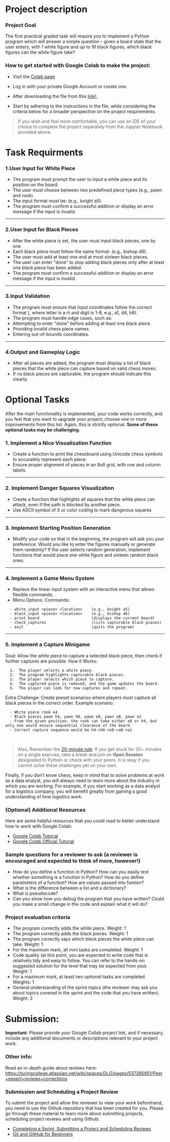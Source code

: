 # Project description

### Project Goal

The first practical graded task will require you to implement a Python program which will answer a simple question – given a board state that the user enters, with 1 white figure and up to 16 black figures, which black figures can the white figure take? 

### How to get started with Google Colab to make the project:

- Visit the [Colab page](https://colab.research.google.com/)

- Log in with your private Google Account or create one.

- After downloading the file from this [link](https://colab.research.google.com/drive/1nCV0xJCbXx95gLQrtbv4jE6GLPqYzOL6?usp=sharing)),

- Start by adhering to the instructions in the file, while considering the criteria below for a broader perspective on the project requirements.

> If you wish and feel more comfortable, you can use an IDE of your choice to complete the project separately from the Jupyter Notebook provided above.


# Task Requirments
### **1.User Input for White Piece**
- The program must prompt the user to input a white piece and its position on the board.
- The user must choose between two predefined piece types (e.g., pawn and rook).
- The input format must be: <piece> <location> (e.g., knight a5).
- The program must confirm a successful addition or display an error message if the input is invalid.
---
### **2.User Input for Black Pieces**
- After the white piece is set, the user must input black pieces, one by one.
- Each black piece must follow the same format: <piece> <location> (e.g., bishop d6).
- The user must add at least one and at most sixteen black pieces.
- The user can enter "done" to stop adding black pieces only after at least one black piece has been added.
- The program must confirm a successful addition or display an error message if the input is invalid.
---
### **3.Input Validation**
- The program must ensure that input coordinates follow the correct format (<letter><digit>, where letter is a-h and digit is 1-8, e.g., a1, d4, h8).
- The program must handle edge cases, such as:
- Attempting to enter "done" before adding at least one black piece.
- Providing invalid chess piece names.
- Entering out-of-bounds coordinates.
---
### **4.Output and Gameplay Logic**
- After all pieces are added, the program must display a list of black pieces that the white piece can capture based on valid chess moves.
- If no black pieces are capturable, the program should indicate this clearly.



# Optional Tasks

After the main functionality is implemented, your code works correctly, and you feel that you want to upgrade your project, choose one or more improvements from this list. Again, this is strictly optional. **Some of these optional tasks may be challenging.**


### **1. Implement a Nice Visualization Function**
- Create a function to print the chessboard using Unicode chess symbols to accurately represent each piece.
- Ensure proper alignment of pieces in an 8x8 grid, with row and column labels.
---

### **2. Implement Danger Squares Visualization**
- Create a function that highlights all squares that the white piece can attack, even if the path is blocked by another piece.
- Use ASCII symbol of X or color coding to mark dangerous squares
---

### **3. Implement Starting Position Generation**
- Modify your code so that in the beginning, the program will ask you your preference. Would you like to enter the figures manually or generate them randomly? If the user selects random generation, implement functions that would place one white figure and sixteen random black ones.
---

### **4. Implement a Game Menu System**
- Replace the linear input system with an interactive menu that allows flexible commands.
- Menu Options:
Commands:
```
  - white_input <piece> <location>    (e.g., knight a5)
  - black_input <piece> <location>    (e.g., bishop d6)
  - print_board                       (displays the current board)
  - check_captures                    (lists capturable black pieces)
  - exit                              (quits the program)
```
---
### **5. Implement a Capture Minigame**
Goal: Allow the white piece to capture a selected black piece, then check if further captures are possible.
How it Works:
```
  1.  The player selects a white piece.
  2.  The program highlights capturable black pieces.
  3.  The player selects which piece to capture.
  4.  The captured piece is removed, and the game updates the board.
  5.  The player can look for new captures and repeat.
```
Extra Challenge:
Create preset scenarios where players must capture all black pieces in the correct order.
Example scenario:
```
  - White piece rook e4
  - Black pieces pawn h4, pawn h8, pawn e8, pawn a8, pawn a1
  - From the given position, the rook can take either e8 or h4, but only one would ensure sequential clearance of the board
  - Correct capture sequence would be h4->h8->e8->a8->a1
```

<br>


> Also, Remember the [20-minute rule](https://turingcollege.atlassian.net/wiki/spaces/DLG/pages/537395978/How+to+learn+at+Turing+College#Asking-for-help): If you get stuck for 20+ minutes on a single exercise, take a break and join an **Open Session** designated to Python or check with your peers. It is okay if you cannot solve these challenges yet on your own.

Finally, if you don’t know chess, keep in mind that to solve problems at work as a data analyst, you will always need to learn more about the industry in which you are working. For example, if you start working as a data analyst for a logistics company, you will benefit greatly from gaining a good understanding of how logistics work.

### (Optional) Additional Resources


Here are some helpful resources that you could read to better understand how to work with Google Colab:

- [Google Colab Tutorial](https://www.youtube.com/watch?v=RLYoEyIHL6A&t=7s&pp=ygUidHV0b3JpYWwgd29ya2luZyBvbiBnb29nbGUgY29kZWxhYg%3D%3D)
- [Google Colab Official Tutorial](https://colab.research.google.com/drive/16pBJQePbqkz3QFV54L4NIkOn1kwpuRrj)


### Sample questions for a reviewer to ask (a reviewer is encouraged and expected to think of more, however!)

- How do you define a function in Python? How can you easily test whether something is a function in Python? How do you define parameters of a function? How are values passed into funtion?
- What is the difference between a list and a dictionary?
- What is pseudocode?
- Can you show how you debug the program that you have written? Could you make a small change in the code and explain what it will do?

### Project evaluation criteria
- The program correctly adds the white piece. Weight: 1
- The program correctly adds the black pieces. Weight: 1
- The program correctly says which black pieces the white piece can take. Weight: 1
- For the maximum mark, all mini tasks are completed. Weight: 1
- Code quality (at this point, you are expected to write code that is relatively tidy and easy to follow. You can refer to the hands-on suggested solution for the level that may be expected from you). Weight: 1
- For a maximum mark, at least two optional tasks are completed. Weights: 1
- General understanding of the sprint topics (the reviewer may ask you about topics covered in the sprint and the code that you have written). Weight: 2



# Submission:

**Important**: Please provide your Google Collab project link, and if necessary, include any additional documents or descriptions relevant to your project work.

### Other info:

Read an in-depth guide about reviews here: https://turingcollege.atlassian.net/wiki/spaces/DLG/pages/537395951/Peer+expert+reviews+corrections

### Submission and Scheduling a Project Review

To submit the project and allow the reviewer to view your work beforehand, you need to use the Github repository that has been created for you.
Please go through these material to learn more about submitting projects, scheduling project reviews and using Github:

- [Completing a Sprint, Submitting a Project and Scheduling Reviews](https://www.notion.so/Completing-a-Sprint-Submitting-a-Project-and-Scheduling-Reviews-4bdc709c2b7142c8aa7dd06d1d289768?pvs=4)
- [Git and GitHub for Beginners](https://www.youtube.com/watch?v=RGOj5yH7evk)



